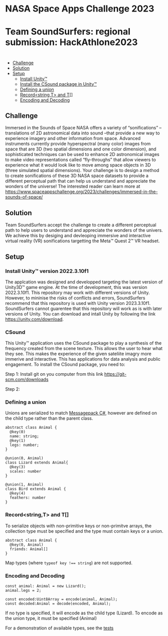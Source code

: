 # NASA Space Apps Challenge 2023 
# Team SoundSurfers: regional submission: HackAthlone2023
#  

- [Challenge](#challenge)
- [Solution](#solution)
- [Setup](#setup)
  * [Install Unity™ ](#downloadUnity)
  * [Install the CSound package in Unity™](#csound)
  * [Defining a union](#defining-a-union)
  * [Record<string,T> and T[]](#record-string-t--and-t--)
  * [Encoding and Decoding](#encoding-and-decoding)


## Challenge
Immersed in the Sounds of Space 
NASA offers a variety of “sonifications” – translations of 2D astronomical data into sound –that provide a new way to experience imagery and other information from space. Advanced instruments currently provide hyperspectral (many color) images from space that are 3D (two spatial dimensions and one color dimension), and sophisticated techniques can be used to enhance 2D astronomical images to make video representations called “fly-throughs” that allow viewers to experience what it would look like to move among space objects in 3D (three simulated spatial dimensions). Your challenge is to design a method to create sonifications of these 3D NASA space datasets to provide a different perceptual path that can help us understand and appreciate the wonders of the universe!
The interested reader can learn more at https://www.spaceappschallenge.org/2023/challenges/immersed-in-the-sounds-of-space/

## Solution
Team SoundSurfers accept the challenge to create a different perceptual path to help users to understand and appreciate the wonders of the univers. We achieve this by desiging and devleoping immersive and interactive virtual reality (VR) sonifications targetting the Meta™ Quest 2™ VR headset.

## Setup

### Install Unity™ version 2022.3.10f1
The applcation was designed and developped targeting the latest version of Unity3D™ game engine. At the time of development, this was version 2022.3.10f1. This repository may work with different versions of Unity. However, to mininise the risks of conflicts and errors, SoundSurfers recommend that this repository is used with Unity version 2023.3.10f1. SoundSurfers cannot guarentee that this repository will work as is with later versions of Unity. You can download and intall Unity by following the link https://unity.com/download.

### CSound
This Unity™ application uses the CSound package to play a synthesis of the frequency created from the scene texture. This allows the user to hear what they see. This makes the experience of the given sateliite imagry more immerive and interactive. This has applications for data analysis and public engagement. 
To install the CSound package, you need to:

Step 1: Install git on you computer from this link https://git-scm.com/downloads

Step 2: 


### Defining a union
Unions are serialized to match [Messagepack C#](https://github.com/neuecc/MessagePack-CSharp#union), however are defined on the child type rather than the parent class.

```
abstract class Animal {
  @key(0)
  name: string;
  @key(1)
  legs: number;
}

@union(0, Animal)
class Lizard extends Animal{
  @key(3)
  scales: number
}

@union(1, Animal)
class Bird extends Animal {
  @key(4)
  feathers: number
}
```

### Record<string,T> and T[]
To serialize objects with non-primitive keys or non-primitve arrays, the collection type must be specified and the type must contain keys or a union.
```
abstract class Animal {
  @key(0, Animal)
  friends: Animal[]
}
```

Map types (where `typeof key !== string`) are not supported.

### Encoding and Decoding
```
const animal: Animal = new Lizard();
animal.legs = 2;

const encoded:Uint8Array = encode(animal, Animal);
const decoded:Animal = decode(encoded, Animal);
```
If no type is specified, it will encode as the child type (Lizard).
To encode as the union type, it must be specified (Animal)

For a demonstration of available types, see the [tests](https://github.com/camnewnham/msgpack-decorators/blob/main/tests/index.test.ts)
